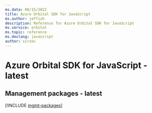 ```yaml
---
ms.data: 08/15/2022
title: Azure Orbital SDK for JavaScript
ms.author: jeffish
description: Reference for Azure Orbital SDK for JavaScript
ms.service: orbital
ms.topic: reference
ms.devlang: javascript
author: xirzec
---
```

# Azure Orbital SDK for JavaScript - latest

## Management packages - latest
[!INCLUDE [mgmt-packages](orbital-mgmt-index.md)]
